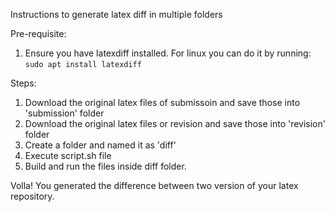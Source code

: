Instructions to generate latex diff in multiple folders

Pre-requisite:
1. Ensure you have latexdiff installed. For linux you can do it by running: `sudo apt install latexdiff`

Steps:
1. Download the original latex files of submissoin and save those into 'submission' folder
2. Download the original latex files or revision and save those into 'revision' folder
3. Create a folder and named it as 'diff'
4. Execute script.sh file
5. Build and run the files inside diff folder.

Volla! You generated the difference between two version of your latex repository.


